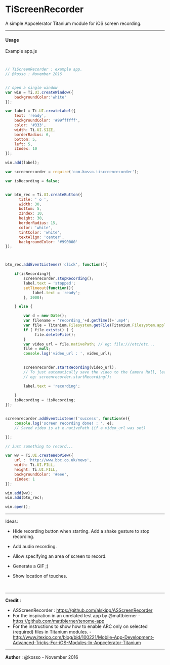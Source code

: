 
TiScreenRecorder
===========================================

A simple Appcelerator Titanium module for iOS screen recording.

---------

#### Usage

Example app.js

```javascript


// TiScreenRecorder : example app. 
// @kosso : November 2016


// open a single window
var win = Ti.UI.createWindow({
	backgroundColor:'white'
});

var label = Ti.UI.createLabel({
	text: 'ready',
	backgroundColor: '#99ffffff',
	color: '#333',
	width: Ti.UI.SIZE,
	borderRadius: 6,
	bottom: 5,
	left: 5,
	zIndex: 10
});

win.add(label);

var screenrecorder = require('com.kosso.tiscreenrecorder');

var isRecording = false;


var btn_rec = Ti.UI.createButton({
	  title: ' o ',
	  width: 30,
	  bottom: 5,
	  zIndex: 10,
	  height: 30,
	  borderRadius: 15,
	  color: 'white',
	  tintColor: 'white',
	  textAlign: 'center',
	  backgroundColor: '#990000'
});



btn_rec.addEventListener('click', function(){

	if(isRecording){
		screenrecorder.stopRecording();
		label.text = 'stopped';
	  	setTimeout(function(){
	  		label.text = 'ready';
	  	}, 3000);

	} else {

		var d = new Date();
		var filename = 'recording_'+d.getTime()+'.mp4';
		var file = Titanium.Filesystem.getFile(Titanium.Filesystem.applicationDataDirectory, filename);
		if ( file.exists() ) {
		     file.deleteFile();
		}
		var video_url = file.nativePath; // eg: file:///etc/etc...
		file = null;
		console.log('video_url : ', video_url);

			
	 	screenrecorder.startRecording(video_url);
	 	// To just automatically save the video to the Camera Roll, leave out the video url 
	 	// eg: screenrecorder.startRecording();

	 	label.text = 'recording';
		
	}
	isRecording = !isRecording;
});


screenrecorder.addEventListener('success', function(e){
	console.log('screen recording done! : ', e);
	// Saved video is at e.nativePath (if a video_url was set)

});

// Just something to record... 

var wv = Ti.UI.createWebView({
	url : 'http://www.bbc.co.uk/news',
	width: Ti.UI.FILL,
	height: Ti.UI.FILL,
	backgroundColor: '#eee',
	zIndex: 1
});

win.add(wv);
win.add(btn_rec);

win.open();
```

---------------

Ideas:

- Hide recording button when starting. Add a shake gesture to stop recording.

- Add audio recording.

- Allow specifying an area of screen to record.

- Generate a GIF ;) 

- Show location of touches.

  ​

-------

**Credit** : 

- ASScreenRecorder : https://github.com/alskipp/ASScreenRecorder
- For the inspiration in an unrelated test app by @mattbierner - https://github.com/mattbierner/tenome-app
- For the instructions to show how to enable ARC only on selected (required) files in Titanium modules. - http://www.itexico.com/blog/bid/100221/Mobile-App-Development-Advanced-Tricks-For-iOS-Modules-In-Appcelerator-Titanium

------

**Author** : @kosso - November 2016


